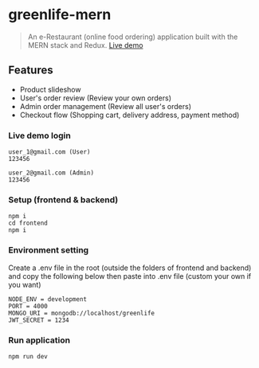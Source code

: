 # greenlife-mern

> An e-Restaurant (online food ordering) application built with the MERN stack and Redux.
> [Live demo](https://greenlife-mern.herokuapp.com/)

## Features

- Product slideshow 
- User's order review (Review your own orders)
- Admin order management (Review all user's orders)
- Checkout flow (Shopping cart, delivery address, payment method)


### Live demo login

```
user_1@gmail.com (User)
123456

user_2@gmail.com (Admin)
123456
```

### Setup (frontend & backend)

```
npm i
cd frontend
npm i
```

### Environment setting

Create a .env file in the root (outside the folders of frontend and backend)
and copy the following below then paste into .env file (custom your own if you want)

```
NODE_ENV = development
PORT = 4000
MONGO_URI = mongodb://localhost/greenlife
JWT_SECRET = 1234
```

### Run application

```
npm run dev
```
